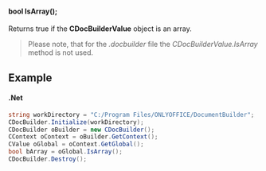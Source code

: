 #### bool IsArray();

Returns true if the **CDocBuilderValue** object is an array.

> Please note, that for the *.docbuilder* file the *CDocBuilderValue.IsArray* method is not used.

## Example

#### .Net

```c#
string workDirectory = "C:/Program Files/ONLYOFFICE/DocumentBuilder";
CDocBuilder.Initialize(workDirectory);
CDocBuilder oBuilder = new CDocBuilder();
CContext oContext = oBuilder.GetContext();
CValue oGlobal = oContext.GetGlobal();
bool bArray = oGlobal.IsArray();
CDocBuilder.Destroy();
```
